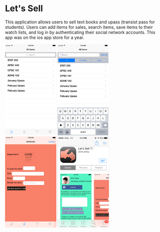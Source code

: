 # Let's Sell
This application allows users to sell text books and upass (transist pass for students). Users can add items for sales, search items, save items to their watch lists, and log in by authenticating their social network accounts. This app was on the ios app store for a year.

<p align="left">
  <img height=300 src="imgs/1.png">
  <img height=300 src="imgs/2.png">
  <img height=300 src="imgs/3.png">
  <img height=300 src="imgs/4.png">
</p>
